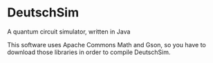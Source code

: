 # DeutschSim
A quantum circuit simulator, written in Java

This software uses Apache Commons Math and Gson, so you have to download those libraries in order to compile DeutschSim.
